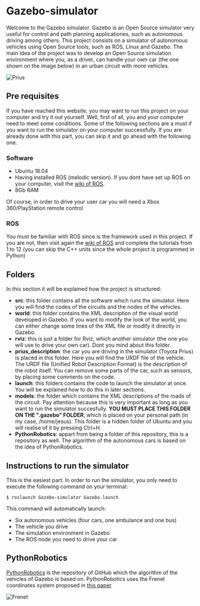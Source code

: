 # Gazebo-simulator 

Welcome to the Gazebo simulator. Gazebo is an Open Source simulator very useful for control and path planning applicationes, such as autonomous driving among others. This project consists on a simulator of autonomous vehicles using Open Source tools, such as ROS, Linux and Gazebo. The main idea of the project was to develop an Open Source simulation environment where you, as a driver, can handle your own car (the one shown on the image below) in an urban circuit with more vehicles.


![Prius](https://camo.githubusercontent.com/9cadf02ca935944b325ed7de6334899b90863534/68747470733a2f2f7777772e6f7372666f756e646174696f6e2e6f72672f776f72647072657373322f77702d636f6e74656e742f75706c6f6164732f323031372f30362f70726975735f726f756e6461626f75745f657869742e706e67)

## Pre requisites

If you have reached this website, you may want to run this project on your computer and try it out yourself. Well, first of all, you and your computer need to meet some conditions. Some of the following sections are a must if you want to run the simulator on your computer successfully. If you are already done with this part, you can skip it and go ahead with the following one.

### Software

* Ubuntu 18.04
* Having installed ROS (melodic version). If you dont have set up ROS on your computer, visit the [wiki of ROS](http://wiki.ros.org/melodic/Installation/Ubuntu).
* 8Gb RAM

Of course, in order to drive your user car you will need a Xbox 360/PlayStation remote control


### ROS

You must be familiar with ROS since is the framework used in this project. If you are not, then visit again the [wiki of ROS](http://wiki.ros.org/melodic/Installation/Ubuntu) and complete the tutorials from 1 to 12 (you can skip the C++ units since the whole project is programmed in Python)


## Folders

In this section it will be explained how the project is structured:

* **src**: this folder contains all the software which runs the simulator. Here you will find the codes of the circuits and the nodes of the vehicles.
* **world**: this folder contains the XML description of the visual world developed in Gazebo. If you want to modify the look of the world, you can either change some lines of the XML file or modify it directly in Gazebo.
* **rviz**: this is just a folder for Rviz, which another simulator (the one you will use to drive your own car). Dont you mind about this folder.
* **prius_description**: the car you are driving in the simulator (Toyota Prius) is placed in this folder. Here you will find the URDF file of the vehicle. The URDF file (Unified Robot Description Format) is the description of the robot itself. You can remove some parts of the car, such as sensors, by placing some comments on the code.
* **launch**: this folders contains the code to launch the simulator at once. You will be explained how to do this in later sections.
* **models**: the folder which contains the XML descriptions of the roads of the circuit. Pay attention because this is very important as long as you want to run the simulator succesfully. **YOU MUST PLACE THIS FOLDER ON THE ".gazebo" FOLDER**, which is placed on your personal path (in my case, /home/jesus). This folder is a hidden folder of Ubuntu and you will realise of it by pressing Ctrl+H.
* **PythonRobotics**: appart from being a folder of this repository, this is a repository as well. The algorithm of the autonomous cars is based on the idea of PythonRobotics.

## Instructions to run the simulator

This is the easiest part. In order to run the simulator, you only need to execute the following command on your terminal:

`$ roslaunch Gazebo-simulator Gazebo.launch`

This command will automatically launch:

* Six autonomous vehicles (four cars, one ambulance and one bus)
* The vehicle you drive
* The simulation environment in Gazebo
* The ROS node you need to drive your car

## PythonRobotics

[PythonRobotics](https://github.com/AtsushiSakai/PythonRobotics) is the repository of GitHub which the algorithm of the vehicles of Gazebo is based on. PythonRobotics uses the Frenet coordinates system proposed in [this paper](https://d17h27t6h515a5.cloudfront.net/topher/2017/July/595fd482_werling-optimal-trajectory-generation-for-dynamic-street-scenarios-in-a-frenet-frame/werling-optimal-trajectory-generation-for-dynamic-street-scenarios-in-a-frenet-frame.pdf)

![Frenet](https://raw.githubusercontent.com/AtsushiSakai/PythonRoboticsGifs/master/PathPlanning/FrenetOptimalTrajectory/animation.gif)


